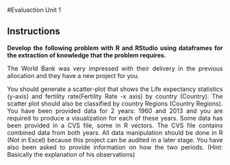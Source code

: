 #Evaluaction Unit 1

## Instructions
<div align="justify">

**Develop the following problem with R and RStudio using dataframes for the extraction of knowledge that the problem requires.** 

The World Bank was very impressed with their delivery in the previous allocation and they have a new project for you.

You should generate a scatter-plot that shows the Life expectancy statistics (y-axis) and fertility rate(Fertility Rate -x axis) by country (Country).
The scatter plot should also be classified by country Regions (Country Regions). You have been provided data for 2 years: 1960 and 2013 and you are required to produce a visualization for each of these years.
Some data has been provided in a CVS file, some in R vectors. The CVS file contains combined data from both years. All data manipulation should be done in R (Not in Excel) because this project can be audited in a later stage. 
You have also been asked to provide information on how the two periods. (Hint: Basically the explanation of his observations) 
</div>